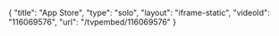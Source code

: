 {
    "title": "App Store",
    "type": "solo",
    "layout": "iframe-static",
    "videoId": "116069576",
    "url": "\/tvpembed\/116069576"
}